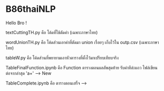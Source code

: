 # B86thaiNLP
Hello Bro !

textCuttingTH.py คือ โค้ดที่ใช้ตัดคำ (เฉพาะภาษาไทย)

wordUnionTH.py คือ โค้ดส่วนเอาคำที่ตัดมา union เรื่อยๆ เก็บไว้ใน outp.csv (เฉพาะภาษาไทย)

tableW.py คือ โค้ดส่วนที่พยายามเอาหัวตารางที่ตั้งไว้มาเปรียบเทียบจริง

TableFinalFunction.ipynb คือ Function ตารางตอนผลลัพสุดท้าย รับค่าทีล่ะแถว ไฟล์เขียนต่อจากล่าสุด 'a+' --> New

TableComplete.ipynb คือ ตารางตอนเสร็จ -->
